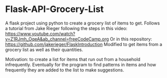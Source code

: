# Flask-API-Grocery-List
A flask project using python to create a grocery list of items to get. 
Follows a tutorial from Jake Rieger following the steps in this video: https://www.youtube.com/watch?v=Z1RJmh_OqeA&ab_channel=freeCodeCamp.org
Or in this repository: https://github.com/jakerieger/FlaskIntroduction
Modified to get items from a grocery list as well as their quantities. 

Motivation: to create a list for items that run out from a household infrequently. Eventually for the program to find patterns in items and how frequently they are added to the list to make suggestions.

